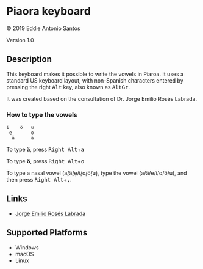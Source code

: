 Piaora keyboard
==============

© 2019 Eddie Antonio Santos

Version 1.0

Description
-----------

This keyboard makes it possible to write the vowels in Piaroa. It uses a
standard US keyboard layout, with non-Spanish characters entered by pressing
the right <kbd>Alt</kbd> key, also known as <kbd>AltGr</kbd>.

It was created based on the consultation of Dr. Jorge Emilio Rosés Labrada.

### How to type the vowels

    i    ö   u
     e       o
      ä      a

To type **ä**, press <kbd>Right Alt</kbd>+<kbd>a</kbd>

To type **ö**, press <kbd>Right Alt</kbd>+<kbd>o</kbd>

To type a nasal vowel (a̧/ä̧/ȩ/i̧/o̧/ö̧/u̧), type the vowel (a/ä/e/i/o/ö/u), and then press <kbd>Right Alt</kbd>+<kbd>,</kbd>.

Links
-----

 - [Jorge Emilio Rosés Labrada](https://sites.google.com/ualberta.ca/jrosesla/)

Supported Platforms
-------------------
 * Windows
 * macOS
 * Linux

